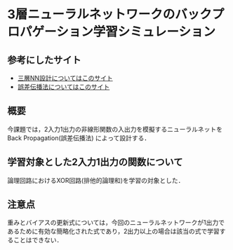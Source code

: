 # 3層ニューラルネットワークのバックプロパゲーション学習シミュレーション

## 参考にしたサイト
- [三層NN設計についてはこのサイト](https://qiita.com/nesheep5/items/04bf079240999fb50a8a)
- [誤差伝播法についてはこのサイト](https://www.yukisako.xyz/entry/backpropagation)

## 概要
今課題では，2入力1出力の非線形関数の入出力を模擬するニューラルネットをBack Propagation(誤差伝播法) によって設計する．

## 学習対象とした2入力1出力の関数について
論理回路におけるXOR回路(排他的論理和)を学習の対象とした．

## 注意点
重みとバイアスの更新式については，今回のニューラルネットワークが1出力であるために有効な簡略化された式であり，2出力以上の場合は該当の式で学習することはできない．
